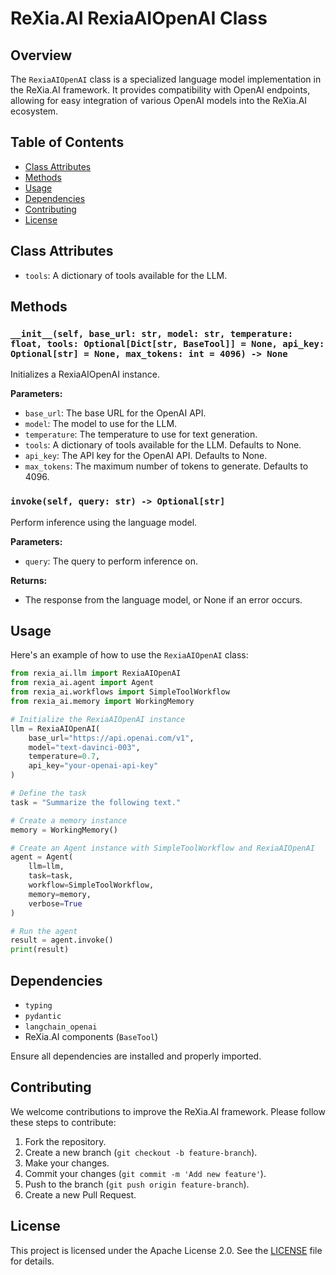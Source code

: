 # ReXia.AI RexiaAIOpenAI Class

## Overview

The `RexiaAIOpenAI` class is a specialized language model implementation in the ReXia.AI framework. It provides compatibility with OpenAI endpoints, allowing for easy integration of various OpenAI models into the ReXia.AI ecosystem.

## Table of Contents

- [Class Attributes](#class-attributes)
- [Methods](#methods)
- [Usage](#usage)
- [Dependencies](#dependencies)
- [Contributing](#contributing)
- [License](#license)

## Class Attributes

- `tools`: A dictionary of tools available for the LLM.

## Methods

### `__init__(self, base_url: str, model: str, temperature: float, tools: Optional[Dict[str, BaseTool]] = None, api_key: Optional[str] = None, max_tokens: int = 4096) -> None`

Initializes a RexiaAIOpenAI instance.

**Parameters:**

- `base_url`: The base URL for the OpenAI API.
- `model`: The model to use for the LLM.
- `temperature`: The temperature to use for text generation.
- `tools`: A dictionary of tools available for the LLM. Defaults to None.
- `api_key`: The API key for the OpenAI API. Defaults to None.
- `max_tokens`: The maximum number of tokens to generate. Defaults to 4096.

### `invoke(self, query: str) -> Optional[str]`

Perform inference using the language model.

**Parameters:**

- `query`: The query to perform inference on.

**Returns:**

- The response from the language model, or None if an error occurs.

## Usage

Here's an example of how to use the `RexiaAIOpenAI` class:

```python
from rexia_ai.llm import RexiaAIOpenAI
from rexia_ai.agent import Agent
from rexia_ai.workflows import SimpleToolWorkflow
from rexia_ai.memory import WorkingMemory

# Initialize the RexiaAIOpenAI instance
llm = RexiaAIOpenAI(
    base_url="https://api.openai.com/v1",
    model="text-davinci-003",
    temperature=0.7,
    api_key="your-openai-api-key"
)

# Define the task
task = "Summarize the following text."

# Create a memory instance
memory = WorkingMemory()

# Create an Agent instance with SimpleToolWorkflow and RexiaAIOpenAI
agent = Agent(
    llm=llm,
    task=task,
    workflow=SimpleToolWorkflow,
    memory=memory,
    verbose=True
)

# Run the agent
result = agent.invoke()
print(result)
```

## Dependencies

- `typing`
- `pydantic`
- `langchain_openai`
- ReXia.AI components (`BaseTool`)

Ensure all dependencies are installed and properly imported.

## Contributing

We welcome contributions to improve the ReXia.AI framework. Please follow these steps to contribute:

1. Fork the repository.
2. Create a new branch (`git checkout -b feature-branch`).
3. Make your changes.
4. Commit your changes (`git commit -m 'Add new feature'`).
5. Push to the branch (`git push origin feature-branch`).
6. Create a new Pull Request.

## License

This project is licensed under the Apache License 2.0. See the [LICENSE](../LICENSE) file for details.